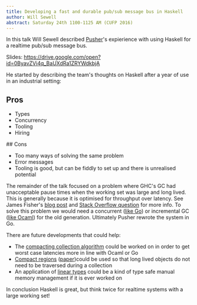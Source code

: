 ```yaml
---
title: Developing a fast and durable pub/sub message bus in Haskell
author: Will Sewell
abstract: Saturday 24th 1100-1125 AM (CUFP 2016)
---
```


In this talk Will Sewell described [Pusher](https://pusher.com/)'s expierience with using Haskell for a realtime pub/sub message bus.

Slides: https://drive.google.com/open?id=0ByavZVi4q_BaUXdRa1ZRYWdkbjA

He started by describing the team's thoughts on Haskell after a year of use in an industrial setting:

## Pros

* Types
* Concurrency
* Tooling
* Hiring

## Cons

* Too many ways of solving the same problem
* Error messages
* Tooling is good, but can be fiddly to set up and there is unrealised potential

The remainder of the talk focused on a problem where GHC's GC had unacceptable pause times when the working set was large and long lived. This is generally because it is optimised for throughput over latency. See James Fisher's [blog post](https://blog.pusher.com/latency-working-set-ghc-gc-pick-two/) and [Stack Overflow question](http://stackoverflow.com/questions/36772017/reducing-garbage-collection-pause-time-in-a-haskell-program) for more info. To solve this problem we would need a concurrent ([like Go](https://blog.golang.org/go15gc)) or incremental GC ([like Ocaml](https://realworldocaml.org/v1/en/html/understanding-the-garbage-collector.html)) for the old generation. Ultimately Pusher rewrote the system in Go.

There are future developments that could help:

* The [compacting collection algorithm](https://downloads.haskell.org/~ghc/latest/docs/html/users_guide/runtime_control.html#rts-options-to-control-the-garbage-collector) could be worked on in order to get worst case latencies more in line with Ocaml or Go
* [Compact regions](https://phabricator.haskell.org/D1264) ([paper](http://ezyang.com/papers/ezyang15-cnf.pdf
))could be used so that long lived objects do not need to be traversed during a collection
* An application of [linear types](https://ghc.haskell.org/trac/ghc/wiki/LinearTypes) could be a kind of type safe manual memory management if it is ever worked on

In conclusion Haskell is great, but think twice for realtime systems with a large working set!
